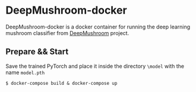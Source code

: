 # DeepMushroom-docker
DeepMushroom-docker is a docker container for running the deep learning mushroom classifier from [DeepMushroom](https://github.com/Olament/DeepMushroom) project.

## Prepare && Start
Save the trained PyTorch and place it inside the directory ```\model``` with the name ```model.pth```
```
$ docker-compose build & docker-compose up
```
